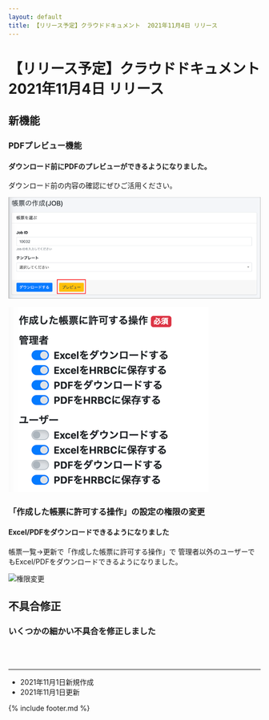 ```yaml
---
layout: default
title: 【リリース予定】クラウドドキュメント  2021年11月4日 リリース
---
```


# 【リリース予定】クラウドドキュメント  2021年11月4日 リリース  

## 新機能

### PDFプレビュー機能
#### ダウンロード前にPDFのプレビューができるようになりました。<br>
ダウンロード前の内容の確認にぜひご活用ください。

![プレビュー](images/20211104/1104_5.png)

![プレビューのPDF](images/20211104/1104_6.png)


### 「作成した帳票に許可する操作」の設定の権限の変更
#### Excel/PDFをダウンロードできるようになりました<br>
帳票一覧→更新で「作成した帳票に許可する操作」で
管理者以外のユーザーでもExcel/PDFをダウンロードできるようになりました。

![権限変更](images/20211104/1104_7.png)



## 不具合修正　

### いくつかの細かい不具合を修正しました

<br>
<br>

-----
* 2021年11月1日新規作成
* 2021年11月1日更新

{% include footer.md %}

